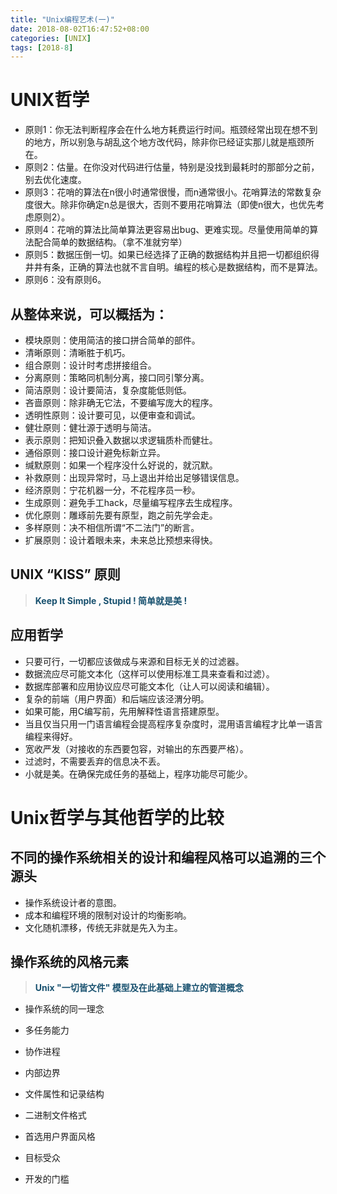 ```yaml
---
title: "Unix编程艺术(一)"
date: 2018-08-02T16:47:52+08:00
categories: [UNIX]
tags: [2018-8]
---
```


# UNIX哲学

+ 原则1：你无法判断程序会在什么地方耗费运行时间。瓶颈经常出现在想不到的地方，所以别急与胡乱这个地方改代码，除非你已经证实那儿就是瓶颈所在。
+ 原则2：估量。在你没对代码进行估量，特别是没找到最耗时的那部分之前，别去优化速度。
+ 原则3：花哨的算法在n很小时通常很慢，而n通常很小。花哨算法的常数复杂度很大。除非你确定n总是很大，否则不要用花哨算法（即使n很大，也优先考虑原则2）。
+ 原则4：花哨的算法比简单算法更容易出bug、更难实现。尽量使用简单的算法配合简单的数据结构。（拿不准就穷举）
+ 原则5：数据压倒一切。如果已经选择了正确的数据结构并且把一切都组织得井井有条，正确的算法也就不言自明。编程的核心是数据结构，而不是算法。
+ 原则6：没有原则6。

## 从整体来说，可以概括为：

+ 模块原则：使用简洁的接口拼合简单的部件。
+ 清晰原则：清晰胜于机巧。
+ 组合原则：设计时考虑拼接组合。
+ 分离原则：策略同机制分离，接口同引擎分离。
+ 简洁原则：设计要简洁，复杂度能低则低。
+ 吝啬原则：除非确无它法，不要编写庞大的程序。
+ 透明性原则：设计要可见，以便审查和调试。
+ 健壮原则：健壮源于透明与简洁。
+ 表示原则：把知识叠入数据以求逻辑质朴而健壮。
+ 通俗原则：接口设计避免标新立异。
+ 缄默原则：如果一个程序没什么好说的，就沉默。
+ 补救原则：出现异常时，马上退出并给出足够错误信息。
+ 经济原则：宁花机器一分，不花程序员一秒。
+ 生成原则：避免手工hack，尽量编写程序去生成程序。
+ 优化原则：雕琢前先要有原型，跑之前先学会走。
+ 多样原则：决不相信所谓“不二法门”的断言。
+ 扩展原则：设计着眼未来，未来总比预想来得快。

## UNIX “KISS” 原则
> <b><font color="#18516f">Keep It Simple , Stupid ! 简单就是美 !</font></b>

## 应用哲学

+ 只要可行，一切都应该做成与来源和目标无关的过滤器。
+ 数据流应尽可能文本化（这样可以使用标准工具来查看和过滤）。
+ 数据库部署和应用协议应尽可能文本化（让人可以阅读和编辑）。
+ 复杂的前端（用户界面）和后端应该泾渭分明。
+ 如果可能，用C编写前，先用解释性语言搭建原型。
+ 当且仅当只用一门语言编程会提高程序复杂度时，混用语言编程才比单一语言编程来得好。
+ 宽收严发（对接收的东西要包容，对输出的东西要严格）。
+ 过滤时，不需要丢弃的信息决不丢。
+ 小就是美。在确保完成任务的基础上，程序功能尽可能少。

# Unix哲学与其他哲学的比较

## 不同的操作系统相关的设计和编程风格可以追溯的三个源头

+ 操作系统设计者的意图。
+ 成本和编程环境的限制对设计的均衡影响。
+ 文化随机漂移，传统无非就是先入为主。

## 操作系统的风格元素

> <b><font color="#18516f">Unix "一切皆文件" 模型及在此基础上建立的管道概念</font></b>

+ 操作系统的同一理念

+ 多任务能力

+ 协作进程

+ 内部边界

+ 文件属性和记录结构

+ 二进制文件格式

+ 首选用户界面风格

+ 目标受众

+ 开发的门槛
